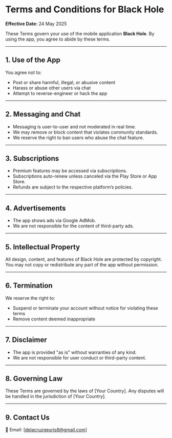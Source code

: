 # Terms and Conditions for Black Hole

**Effective Date:** 24 May 2025

These Terms govern your use of the mobile application **Black Hole**. By using the app, you agree to abide by these terms.

---

## 1. Use of the App

You agree not to:
- Post or share harmful, illegal, or abusive content
- Harass or abuse other users via chat
- Attempt to reverse-engineer or hack the app

---

## 2. Messaging and Chat

- Messaging is user-to-user and not moderated in real time.
- We may remove or block content that violates community standards.
- We reserve the right to ban users who abuse the chat feature.

---

## 3. Subscriptions

- Premium features may be accessed via subscriptions.
- Subscriptions auto-renew unless canceled via the Play Store or App Store.
- Refunds are subject to the respective platform’s policies.

---

## 4. Advertisements

- The app shows ads via Google AdMob.
- We are not responsible for the content of third-party ads.

---

## 5. Intellectual Property

All design, content, and features of Black Hole are protected by copyright. You may not copy or redistribute any part of the app without permission.

---

## 6. Termination

We reserve the right to:
- Suspend or terminate your account without notice for violating these terms
- Remove content deemed inappropriate

---

## 7. Disclaimer

- The app is provided "as is" without warranties of any kind.
- We are not responsible for user conduct or third-party content.

---

## 8. Governing Law

These Terms are governed by the laws of [Your Country]. Any disputes will be handled in the jurisdiction of [Your Country].

---

## 9. Contact Us

📧 Email: [delacruzgeuris8@gmail.com]

